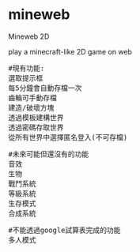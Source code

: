 # mineweb
Mineweb 2D

play a minecraft-like 2D game on web
<pre>
#現有功能:
選取提示框
每5分鐘會自動存檔一次
齒輪可手動存檔
建造/破壞方塊
透過模板建構世界
透過密碼存取世界
從所有世界中選擇匿名登入(不可存檔)
</pre>
<pre>
#未來可能但還沒有的功能
音效
生物
戰鬥系統
等級系統
生存模式
合成系統
</pre>
<pre>
#不能透過google試算表完成的功能
多人模式
</pre>
